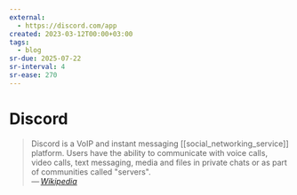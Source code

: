 ```yaml
---
external:
  - https://discord.com/app
created: 2023-03-12T00:00+03:00
tags:
  - blog
sr-due: 2025-07-22
sr-interval: 4
sr-ease: 270
---
```


# Discord

> Discord is a VoIP and instant messaging [[social_networking_service]]
> platform. Users have the ability to communicate with voice calls, video calls,
> text messaging, media and files in private chats or as part of communities
> called "servers".\
> — <cite>[Wikipedia](https://en.wikipedia.org/wiki/Discord_\(software\))</cite>
